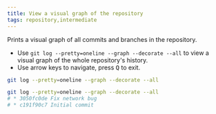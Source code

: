 ```yaml
---
title: View a visual graph of the repository
tags: repository,intermediate
---
```


Prints a visual graph of all commits and branches in the repository.

- Use `git log --pretty=oneline --graph --decorate --all` to view a visual graph of the whole repository's history.
- Use arrow keys to navigate, press <kbd>Q</kbd> to exit.

```sh
git log --pretty=oneline --graph --decorate --all
```

```sh
git log --pretty=oneline --graph --decorate --all
# * 3050fc0de Fix network bug
# * c191f90c7 Initial commit
```
